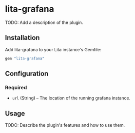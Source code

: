 # lita-grafana

TODO: Add a description of the plugin.

## Installation

Add lita-grafana to your Lita instance's Gemfile:

``` ruby
gem "lita-grafana"
```

## Configuration

### Required

* `url` (String) – The location of the running grafana instance.

## Usage

TODO: Describe the plugin's features and how to use them.
